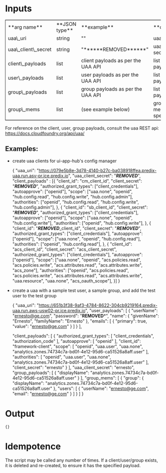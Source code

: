 # Inputs

<table border="2" cellspacing="0" cellpadding="6" rules="groups" frame="hsides">


<colgroup>
<col  class="left" />

<col  class="left" />

<col  class="left" />

<col  class="left" />
</colgroup>
<tbody>
<tr>
<td class="left">**arg name**</td>
<td class="left">**JSON type**</td>
<td class="left">**example**</td>
<td class="left">**description**</td>
</tr>


<tr>
<td class="left">uaa\_uri</td>
<td class="left">string</td>
<td class="left">"<https://079e5b8e-3d78-4140-b27c-ba038918ffea.predix-uaa.run.asv-pr.ice.predix.io>"</td>
<td class="left">uaa url</td>
</tr>


<tr>
<td class="left">uaa\_client\_secret</td>
<td class="left">string</td>
<td class="left">"******REMOVED******"</td>
<td class="left">uaa admin secret</td>
</tr>


<tr>
<td class="left">client\_payloads</td>
<td class="left">list</td>
<td class="left">client payloads as per the UAA API</td>
<td class="left">list of client payloads</td>
</tr>


<tr>
<td class="left">user\_payloads</td>
<td class="left">list</td>
<td class="left">user payloads as per the UAA API</td>
<td class="left">list of user payloads</td>
</tr>


<tr>
<td class="left">group\_payloads</td>
<td class="left">list</td>
<td class="left">group payloads as per the UAA API</td>
<td class="left">list of group payloads</td>
</tr>


<tr>
<td class="left">group\_mems</td>
<td class="left">list</td>
<td class="left">(see example below)</td>
<td class="left">group membership spec</td>
</tr>
</tbody>
</table>

For reference on the client, user, group payloads, consult the uaa REST api: <https://docs.cloudfoundry.org/api/uaa/>

## Examples:

-   create uaa clients for ui-app-hub's config manager

    {
       "uaa_uri": "https://079e5b8e-3d78-4140-b27c-ba038918ffea.predix-uaa.run.asv-pr.ice.predix.io",
       "uaa_client_secret": "***REMOVED***",
       "client_payloads" : [{
          "client_id": "cm_client_id",
          "client_secret": "***REMOVED***",
          "authorized_grant_types": ["client_credentials"],
          "autoapprove": ["openid"],
          "scope": ["uaa.none", "openid", "hub.config.read", "hub.config.write", "hub.config.admin"],
          "authorities": ["openid", "hub.config.read", "hub.config.write", "hub.config.admin"],
       }, {
          "client_id": "sb_client_id",
          "client_secret": "***REMOVED***",
          "authorized_grant_types": ["client_credentials"],
          "autoapprove": ["openid"],
          "scope": ["uaa.none", "openid", "hub.config.write"],
          "authorities": ["openid", "hub.config.write"],
       }, {
          "client_id": "***REMOVED***_client_id",
          "client_secret": "***REMOVED***",
          "authorized_grant_types": ["client_credentials"],
          "autoapprove": ["openid"],
          "scope": ["uaa.none", "openid", "hub.config.read"],
          "authorities": ["openid", "hub.config.read"],
       }, {
          "client_id": "acs_client_id",
          "client_secret": "acs_client_secret",
          "authorized_grant_types": ["client_credentials"],
          "autoapprove": ["openid"],
          "scope": ["uaa.none", "openid", "acs.policies.read", "acs.policies.write", "acs.attributes.read", "acs.attributes.write", "acs_zone"],
          "authorities": ["openid", "acs.policies.read", "acs.policies.write", "acs.attributes.read", "acs.attributes.write", "uaa.resource", "uaa.none", "acs_oauth_scope"],
       }]
    }

-   create a uaa with a sample test user, a sample group, and add the test user to the test group

    {
      "uaa_uri": "https://651b3f38-9af3-4784-8622-304cb9219164.predix-uaa.run.aws-usw02-pr.ice.predix.io",
      "user_payloads": [
        {
          "userName": "ernesto@ge.com",
          "password": "**REMOVED***",
          "name": {
            "givenName": "Ernesto",
            "familyName": "Ernesto"
          },
          "emails": [
            {
              "primary": true,
              "value": "ernesto@ge.com"
            }
          ]
        }
      ],
    
      "client_payloads": [
        {
          "authorized_grant_types": [
            "client_credentials",
            "authorization_code"
          ],
          "autoapprove": [
            "openid"
          ],
          "client_id": "framework-client",
          "scope": [
            "openid",
            "uaa.user",
            "uaa.none",
            "analytics.zones.74734c7a-bd0f-4e12-95d6-ca51526a8aff.user"
          ],
          "authorities": [
            "openid",
            "uaa.user",
            "uaa.none",
            "analytics.zones.74734c7a-bd0f-4e12-95d6-ca51526a8aff.user"
          ],
          "client_secret": "ernesto"
        }
      ],
      "uaa_client_secret": "ernesto",
      "group_payloads": [
        {
          "displayName": "analytics.zones.74734c7a-bd0f-4e12-95d6-ca51526a8aff.user"
        }
      ],
      "group_mems": [
        {
          "group": {
            "displayName": "analytics.zones.74734c7a-bd0f-4e12-95d6-ca51526a8aff.user"
          },
          "users": [
            {
              "userName": "ernesto@ge.com",
              "email": "ernesto@ge.com"
            }
          ]
        }
      ]
    }

# Output

    {}

# Idempotence

The script may be called any number of times. If a client/user/group exists, it is deleted and re-created, to ensure it has the specified payload.